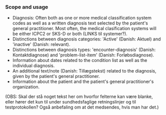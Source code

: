 ### Scope and usage 

* Diagnosis: Often both as one or more medical classification system codes as well as a written diagnosis text selected by the patient's general practitioner. Most often, the medical clasification systems will be either ICPC2 or SKS-D or both (LINKS til systemer?).
* Distinctions between diagnosis categories: 'Active' (Danish: Aktuel) and 'inactive' (Danish: relevant).
* Distinctions between diagnosis types: 'encounter-diagnosis' (Danish: Kontaktdiagnose) and 'problem-list-item' (Danish: Forløbsdiagnose).
* Information about dates related to the condition list as well as the individual diagnosis.
* An additional text/note (Danish: Tillægstekst) related to the diagnosis, given by the patient's general practitioner.
* Information about the patient and the patient's general practitioner's organization.

(OBS: Skal der stå noget tekst her om hvorfor felterne kan være blanke, eller hører det kun til under sundhedsfaglige retningslinjer og til testprotokollen? Også anbefaling om at det medsendes, hvis man har det.)
